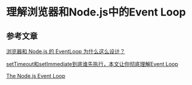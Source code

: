 # 理解浏览器和Node.js中的Event Loop


## 参考文章
[浏览器和 Node.js 的 EventLoop 为什么这么设计？](https://mp.weixin.qq.com/s/vHVu-ELdsfkytg0cTxMkYw)

[setTimeout和setImmediate到底谁先执行，本文让你彻底理解Event Loop](https://segmentfault.com/a/1190000023315304)

[The Node.js Event Loop](https://nodejs.org/en/docs/guides/event-loop-timers-and-nexttick/)